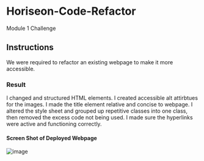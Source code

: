 # Horiseon-Code-Refactor
Module 1 Challenge

## Instructions
We were required to refactor an existing webpage to make it more accessible.

### Result
I changed and structured HTML elements.
I created accessible alt attirbtues for the images.
I made the title element relative and concise to webpage.
I altered the style sheet and grouped up repetitive classes into one class, then removed the excess code not being used.
I made sure the hyperlinks were active and functioning correctly.

#### Screen Shot of Deployed Webpage
![image](https://user-images.githubusercontent.com/120414766/209218052-ef2bbde4-c677-4d31-ac6f-9bb3bc4bcee4.png)
